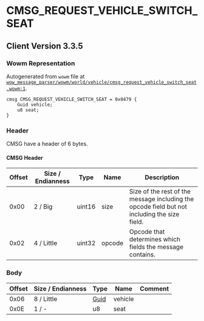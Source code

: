 # CMSG_REQUEST_VEHICLE_SWITCH_SEAT

## Client Version 3.3.5

### Wowm Representation

Autogenerated from `wowm` file at [`wow_message_parser/wowm/world/vehicle/cmsg_request_vehicle_switch_seat.wowm:1`](https://github.com/gtker/wow_messages/tree/main/wow_message_parser/wowm/world/vehicle/cmsg_request_vehicle_switch_seat.wowm#L1).
```rust,ignore
cmsg CMSG_REQUEST_VEHICLE_SWITCH_SEAT = 0x0479 {
    Guid vehicle;
    u8 seat;
}
```
### Header

CMSG have a header of 6 bytes.

#### CMSG Header

| Offset | Size / Endianness | Type   | Name   | Description |
| ------ | ----------------- | ------ | ------ | ----------- |
| 0x00   | 2 / Big           | uint16 | size   | Size of the rest of the message including the opcode field but not including the size field.|
| 0x02   | 4 / Little        | uint32 | opcode | Opcode that determines which fields the message contains.|

### Body

| Offset | Size / Endianness | Type | Name | Comment |
| ------ | ----------------- | ---- | ---- | ------- |
| 0x06 | 8 / Little | [Guid](../types/packed-guid.md) | vehicle |  |
| 0x0E | 1 / - | u8 | seat |  |

